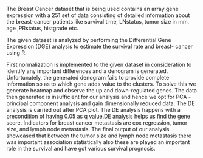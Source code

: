 The Breast Cancer dataset that is being used contains an array gene expression with a 251 set of data consisting of detailed information about the breast-cancer patients like survival time, LNstatus, tumor size in mm, age ,PRstatus, histgrade etc.

The given dataset is analyzed by performing the Differential Gene Expression (DGE) analysis to estimate the survival rate and breast- cancer using R.

First normalization is implemented to the given dataset in consideration to identify any important differences and a denogram is generated. Unfortunately, the generated denogram fails to provide complete information so as to which gene adds value to the clusters. To solve this we generate heatmap and observe the up and down-regulated genes. The data then generated is insufficient for our analysis and hence we opt for PCA - principal component analysis and gain dimensionally reduced data. The DE analysis is carried out after PCA plot. The DE analysis happens with a precondition of having 0.05 as q value.DE analysis helps us find the gene score. Indicators for breast cancer metastasis are cox regression, tumor size, and lymph node metastasis. The final output of our analysis showcased that between the tumor size and lymph node metastasis there was important association statistically also these are played an important role in the survival and have got various survival prognosis. 
